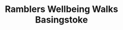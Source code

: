 ---
build:
  list: always
  render: never
  publishResources: false
title: Ramblers Wellbeing Walks Basingstoke
---